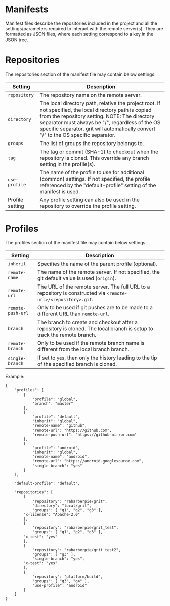 # Manifests
Manifest files describe the repositories included in the project and all the settings/parameters required to interact with the remote server(s). They are formatted as JSON files, where each setting correspond to a key in the JSON tree.

# Repositories
The repositories section of the manifest file may contain below settings:

| Setting | Description |
| --- | --- |
| `repository` | The repository name on the remote server. |
| `directory` | The local directory path, relative the project root. If not specified, the local directory path is copied from the repository setting. NOTE: The directory separator must always be "/", regardless of the OS specific separator. grit will automatically convert "/" to the OS specific separator. |
| `groups` | The list of groups the repository belongs to. |
| `tag` | The tag or commit (SHA-1) to checkout when the repository is cloned. This override any branch setting in the profile(s). |
| `use-profile` | The name of the profile to use for additional (common) settings. If not specified, the profile referenced by the "default-profile" setting of the manifest is used. |
| Profile setting | Any profile setting can also be used in the repository to override the profile setting. |

# Profiles
The profiles section of the manifest file may contain below settings:

| Setting | Description |
| --- | --- |
| `inherit` | Specifies the name of the parent profile (optional). |
| `remote-name` | The name of the remote server. If not specified, the git default value is used (`origin`). |
| `remote-url` | The URL of the remote server. The full URL to a repository is constructed via `<remote-url>/<repository>.git`. |
| `remote-push-url` | Only to be used if git pushes are to be made to a different URL than `remote-url`. |
| `branch` | The branch to create and checkout after a repository is cloned. The local branch is setup to track the remote branch. |
| `remote-branch` | Only to be used if the remote branch name is different from the local branch branch. |
| `single-branch` | If set to `yes`, then only the history leading to the tip of the specified branch is cloned. |

Example:

```
{
    "profiles": [
        {
            "profile": "global",
            "branch": "master"
        },
        {
            "profile": "default",
            "inherit": "global",
            "remote-name": "github",
            "remote-url": "https://github.com",
            "remote-push-url": "https://github-mirror.com"
        },
        {
            "profile": "android",
            "inherit": "global",
            "remote-name": "android",
            "remote-url": "https://android.googlesource.com",
            "single-branch": "yes"
        }
    ],

    "default-profile": "default",

    "repositories": [
        {
            "repository": "rabarberpie/grit",
            "directory": "local/grit",
            "groups": [ "g1", "g2", "g3" ],
	    "x-license": "Apache-2.0"
        },
        {
            "repository": "rabarberpie/grit_test",
            "groups": [ "g1", "g2", "g3" ],
	    "x-test": "yes"
        },
        {
            "repository": "rabarberpie/grit_test2",
            "groups": [ "g3" ],
            "single-branch": "yes",
	    "x-test": "yes"
        },
        {
            "repository": "platform/build",
            "groups": [ "g3", "g4" ],
            "use-profile": "android"
        }
    ]
}
```
